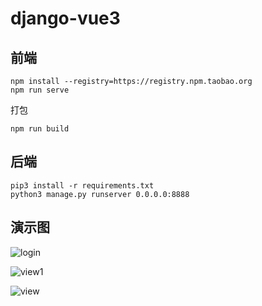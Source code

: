 # django-vue3

## 前端

```
npm install --registry=https://registry.npm.taobao.org
npm run serve
```

打包

```
npm run build
```


## 后端

```
pip3 install -r requirements.txt
python3 manage.py runserver 0.0.0.0:8888

```

## 演示图

![login](https://gitee.com/BreezeGently/django-vue3/raw/master/readme-pic/login.png)



![view1](https://gitee.com/BreezeGently/django-vue3/raw/master/readme-pic/view1.jpg)



![view](https://gitee.com/BreezeGently/django-vue3/raw/master/readme-pic/view.jpg)
